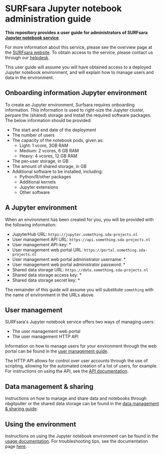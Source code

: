 # SURFsara Jupyter notebook administration guide
**This repository provides a user guide for administrators of SURFsara [Jupyter notebook service](https://www.surf.nl/en/jupyter-notebook-accessible-and-interactive-data-analysis-for-research-and-education)**.

For more information about this service, please see the overview page at the [SURFsara website](https://www.surf.nl/en/jupyter-notebook-accessible-and-interactive-data-analysis-for-research-and-education). To obtain access to the service, please contact us through our [helpdesk](mailto:info@surfsara.nl).

This user guide will assume you will have obtained access to a deployed Jupyter notebook environment, and will explain how to manage users and data in the environment.

## Onboarding information Jupyter environment
To create an Jupyter environment, Surfsara requires onboarding information. 
This information is used to right-size the Jupyter cluster, perpare the (shared) storage and install the required software packages. The below information should be provided:

* The start and end date of the deployment
* The number of users
* The capacity of the notebook pods, given as:
    * Light: 1 vcore, 3GB RAM
    * Medium: 2 vcores, 6 GB RAM
    * Heavy: 4 vcores, 12 GB RAM
* The per-user storage, in GB
* The amount of shared storage, in GB
* Additional software to be installed, including:
    * Python/R/other packages
    * Additional kernels
    * Jupyter extensions
    * Other software

## A Jupyter environment
When an environment has been created for you, you will be provided with the following information:

* JupyterHub URL: `https://jupyter.something.sda-projects.nl`
* User management API URL: `https://api.something.sda-projects.nl`
* User management API-key: \*
* User management web portal URL: `https://portal.something.sda-projects.nl`
* User management web portal administrator username: \*
* User management web portal administrator password: \*
* Shared data storage URL: `https://data.something.sda-projects.nl`
* Shared data storage access key: \*
* Shared data storage secret key: \*

The remainder of this guide will assume you will substitute `something` with the name of environment in the URLs above.

## User management
SURFsara's Jupyter notebook service offers two ways of managing users:
* The user management web portal
* The user management HTTP API

Information on how to manage users for your environment through the web portal can be found in the [user management guide](USERMANAGEMENT.md).

The HTTP API allows for control over user accounts through the use of scripting, allowing for the automated creation of a list of users, for example.
For instructions on using the API, see the [API documentation](USERMANAGEMENT-API.md).

## Data management & sharing
Instructions on how to manage and share data and notebooks through nbgitpuller or the shared data storage can be found in the [data management & sharing guide](SHARING-DATA.md).

## Using the environment
Instructions on using the Jupyter notebook environment can be found in the [usage documentation](USAGE.md). For troubleshooting tips, see the documentation page [here](TROUBLESHOOTING.md).
